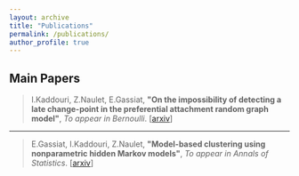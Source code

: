 ```yaml
---
layout: archive
title: "Publications"
permalink: /publications/
author_profile: true
---
```



Main Papers
---
> I.Kaddouri, Z.Naulet, E.Gassiat, **"On the impossibility of detecting a late change-point in the preferential attachment random graph model"**, *To appear in Bernoulli*. [[arxiv](https://arxiv.org/abs/2407.18685)]

---
> E.Gassiat, I.Kaddouri, Z.Naulet, **"Model-based clustering using nonparametric hidden Markov models"**, *To appear in Annals of Statistics*.  [[arxiv](https://arxiv.org/abs/2309.12238)]
